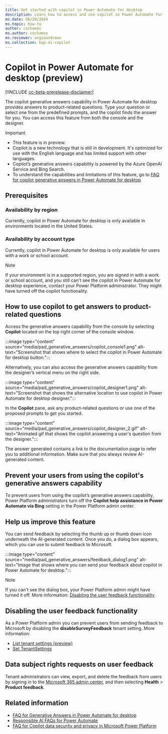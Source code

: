 ```yaml
---
title: Get started with copilot in Power Automate for desktop
description: Learn how to access and use copilot in Power Automate for desktop flows.
ms.date: 08/29/2024
ms.topic: how-to
author: cochamos
ms.author: cochamos
ms.reviewer: angieandrews
ms.collection: bap-ai-copilot
---
```


# Copilot in Power Automate for desktop (preview)

[!INCLUDE [cc-beta-prerelease-disclaimer](../includes/cc-beta-prerelease-disclaimer.md)]

The copilot generative answers capability in Power Automate for desktop provides answers to product-related questions. Type your question or select one from the predefined prompts, and the copilot finds the answer for you. You can access this feature from both the console and the designer.

> [!IMPORTANT]
>
> - This feature is in preview.
> - Copilot is a new technology that is still in development. It's optimized for use with the English language and has limited support with other languages.
> - Copilot’s generative answers capability is powered by the Azure OpenAI Service and Bing Search.
> - To understand the capabilities and limitations of this feature, go to [FAQ for copilot generative answers in Power Automate for desktop](../faqs-copilot-generative-answers-power-automate-desktop.md)

## Prerequisites

### Availability by region

Currently, copilot in Power Automate for desktop is only available in environments located in the United States.

### Availability by account type

Currently, copilot in Power Automate for desktop is only available for users with a work or school account.

> [!NOTE]
> If your environment is in a supported region, you are signed in with a work or school account, and you still can't see the copilot in Power Automate for desktop experience, contact your Power Platform administrator. They might have turned off the copilot functionality.

## How to use copilot to get answers to product-related questions

Access the generative answers capability from the console by selecting **Copilot** located on the top right corner of the console window.

:::image type="content" source="media/pad_generative_answers/copilot_console1.png" alt-text="Screenshot that shows where to select the copilot in Power Automate for desktop button.":::

Alternatively, you can also access the generative answers capability from the designer’s vertical menu on the right side.

:::image type="content" source="media/pad_generative_answers/copilot_designer1.png" alt-text="Screenshot that shows the alternative location to use copilot in Power Automate for desktop designer.":::

In the **Copilot** pane, ask any product-related questions or use one of the proposed prompts to get you started.

:::image type="content" source="media/pad_generative_answers/copilot_designer_2.gif" alt-text="Animated gif that shows the copilot answering a user's question from the designer.":::

The answer generated contains a link to the documentation page to refer you to additional information. Make sure that you always review AI-generated content.

## Prevent your users from using the copilot's generative answers capability

To prevent users from using the copilot’s generative answers capability, Power Platform administrators turn off the **Copilot help assistance in Power Automate via Bing** setting in the Power Platform admin center.

## Help us improve this feature

You can send feedback by selecting the thumb up or thumb down icon underneath the AI-generated content. Once you do, a dialog box appears, which you can use to submit feedback to Microsoft.

:::image type="content" source="media/pad_generative_answers/feedback_dialog1.png" alt-text="Image that shows where you can send your feedback about copilot in Power Automate for desktop.":::

> [!NOTE]
> If you can't see the dialog box, your Power Platform admin might have turned it off. More information: [Disabling the user feedback functionality](#disabling-the-user-feedback-functionality)

## Disabling the user feedback functionality

As a Power Platform admin you can prevent users from sending feedback to Microsoft by disabling the **disableSurveyFeedback** tenant setting. More information:

- [List tenant settings (preview)](/powershell/module/microsoft.powerapps.administration.powershell/set-tenantsettings)
- [Set TenantSettings](/powershell/module/microsoft.powerapps.administration.powershell/set-tenantsettings)

## Data subject rights requests on user feedback

Tenant administrators can view, export, and delete the feedback from users by signing in to the [Microsoft 365 admin center](https://admin.microsoft.com/adminportal/home?#/homepage), and then selecting **Health** > **Product feedback**.

## Related information

- [FAQ for Generative Answers in Power Automate for desktop](../faqs-copilot-generative-answers-power-automate-desktop.md)
- [Responsible AI FAQs for Power Automate](../responsible-ai-overview.md)
- [FAQ for Copilot data security and privacy in Microsoft Power Platform](/power-platform/faqs-copilot-data-security-privacy)
